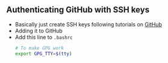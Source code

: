 ## Authenticating GitHub with SSH keys

- Basically just create SSH keys following tutorials on [GitHub](https://docs.github.com/en/authentication/connecting-to-github-with-ssh/adding-a-new-ssh-key-to-your-github-account)
- Adding it to GitHub
- Add this line to `.bashrc`
  ```bash
  # To make GPG work
  export GPG_TTY=$(tty)
  ```
